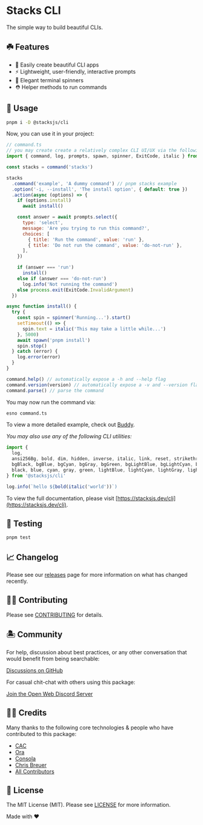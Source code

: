 # Stacks CLI

The simple way to build beautiful CLIs.

## ☘️ Features

- 🎨 Easily create beautiful CLI apps
- ⚡️ Lightweight, user-friendly, interactive prompts
- 🚦 Elegant terminal spinners
- ⛑️ Helper methods to run commands

## 🤖 Usage

```bash
pnpm i -D @stacksjs/cli
```

Now, you can use it in your project:

```js
// command.ts
// you may create create a relatively complex CLI UI/UX via the following:
import { command, log, prompts, spawn, spinner, ExitCode, italic } from '@stacksjs/cli'

const stacks = command('stacks')

stacks
  .command('example', 'A dummy command') // pnpm stacks example
  .option('-i, --install', 'The install option', { default: true })
  .action(async (options) => {
    if (options.install)
      await install()

    const answer = await prompts.select({
      type: 'select',
      message: 'Are you trying to run this command?',
      choices: [
        { title: 'Run the command', value: 'run' },
        { title: 'Do not run the command', value: 'do-not-run' },
      ],
    })

    if (answer === 'run')
      install()
    else if (answer === 'do-not-run')
      log.info('Not running the command')
    else process.exit(ExitCode.InvalidArgument)
  })

async function install() {
  try {
    const spin = spinner('Running...').start()
    setTimeout(() => {
      spin.text = italic('This may take a little while...')
    }, 5000)
    await spawn('pnpm install')
    spin.stop()
  } catch (error) {
    log.error(error)
  }
}

command.help() // automatically expose a -h and --help flag
command.version(version) // automatically expose a -v and --version flag
command.parse() // parse the command
```

You may now run the command via:

```bash
esno command.ts
```

To view a more detailed example, check out [Buddy](../../buddy/).

_You may also use any of the following CLI utilities:_

```js
import {
  log,
  ansi256Bg, bold, dim, hidden, inverse, italic, link, reset, strikethrough, underline,
  bgBlack, bgBlue, bgCyan, bgGray, bgGreen, bgLightBlue, bgLightCyan, bgLightGray, bgLightGreen, bgLightMagenta, bgLightRed, bgLightYellow, bgMagenta, bgRed, bgWhite, bgYellow,
  black, blue, cyan, gray, green, lightBlue, lightCyan, lightGray, lightGreen, lightMagenta, lightRed, lightYellow, magenta, red, white, yellow,
} from '@stacksjs/cli'

log.info(`hello ${bold(italic('world'))`)
```

To view the full documentation, please visit [https://stacksjs.dev/cli](https://stacksjs.dev/cli).

## 🧪 Testing

```bash
pnpm test
```

## 📈 Changelog

Please see our [releases](https://github.com/stacksjs/stacks/releases) page for more information on what has changed recently.

## 💪🏼 Contributing

Please see [CONTRIBUTING](../../.github/CONTRIBUTING.md) for details.

## 🏝 Community

For help, discussion about best practices, or any other conversation that would benefit from being searchable:

[Discussions on GitHub](https://github.com/stacksjs/stacks/discussions)

For casual chit-chat with others using this package:

[Join the Open Web Discord Server](https://discord.ow3.org)

## 🙏🏼 Credits

Many thanks to the following core technologies & people who have contributed to this package:

- [CAC](https://github.com/cacjs/cac)
- [Ora](https://github.com/sindresorhus/ora)
- [Consola](https://github.com/unjs/consola)
- [Chris Breuer](https://github.com/chrisbbreuer)
- [All Contributors](../../contributors)

## 📄 License

The MIT License (MIT). Please see [LICENSE](https://github.com/stacksjs/stacks/tree/main/LICENSE.md) for more information.

Made with ❤️
